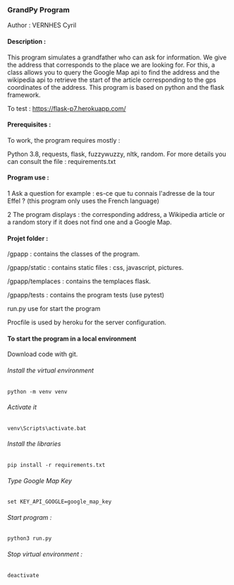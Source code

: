 ### GrandPy Program

Author : VERNHES Cyril

#### Description :

This program simulates a grandfather who can ask for information.
We give the address that corresponds to the place we are looking for. For this, a class allows you to query the Google Map api to find the address and the wikipedia api to retrieve the start of the article corresponding to the gps coordinates of the address.
This program is based on python and the flask framework.

To test : https://flask-p7.herokuapp.com/

#### Prerequisites :

To work, the program requires mostly : 

Python 3.8, requests, flask, fuzzywuzzy, nltk, random.
For more details you can consult the file : requirements.txt

#### Program use : 

1 Ask a question for example : es-ce que tu connais l'adresse de la tour Effel ?
(this program only uses the French language)

2 The program displays : the corresponding address, 
a Wikipedia article or a random story if it does not find 
one and a Google Map.

#### Projet folder  :

/gpapp : contains the classes of the program.

/gpapp/static : contains static files : css, javascript, pictures.

/gpapp/templaces : contains the templaces flask.

/gpapp/tests : contains the program tests (use pytest)

run.py use for start the program

Procfile is used by heroku for the server configuration.



#### To start the program in a local environment
Download code with git.

###### Install the virtual environment
`python -m venv venv`

###### Activate it
`venv\Scripts\activate.bat`

###### Install the libraries
`pip install -r requirements.txt`

###### Type Google Map Key
`set KEY_API_GOOGLE=google_map_key`

###### Start program :
`python3 run.py`

###### Stop virtual environment :
`deactivate`
